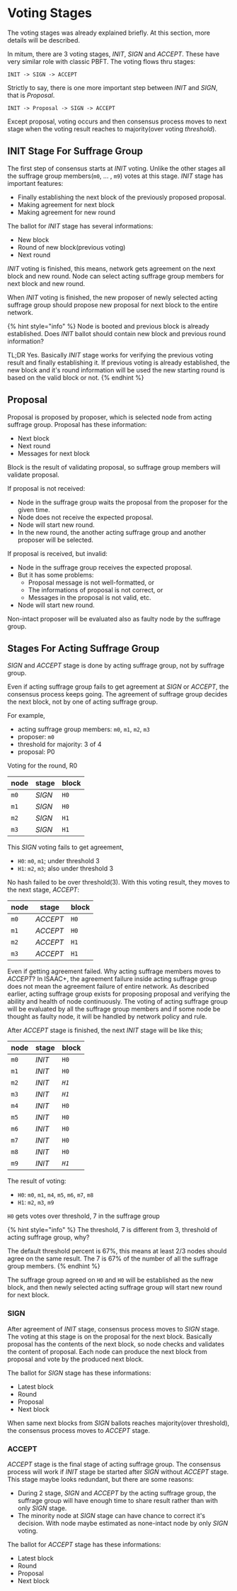# Voting Stages

The voting stages was already explained briefly. At this section, more details will be described.

In mitum, there are 3 voting stages, *INIT*, *SIGN* and *ACCEPT*. These have very similar role with classic PBFT. The voting flows thru stages:

```
INIT -> SIGN -> ACCEPT
```

Strictly to say, there is one more important step between *INIT* and *SIGN*, that is *Proposal*.

```
INIT -> Proposal -> SIGN -> ACCEPT
```

Except proposal, voting occurs and then consensus process moves to next stage when the voting result reaches to majority(over voting *threshold*).

## INIT Stage For Suffrage Group

The first step of consensus starts at *INIT* voting. Unlike the other stages all the suffrage group members(`m0`, ... , `m9`) votes at this stage. *INIT* stage has important features:

* Finally establishing the next block of the previously proposed proposal.
* Making agreement for next block
* Making agreement for new round

The ballot for *INIT* stage has several informations:

* New block
* Round of new block(previous voting)
* Next round

*INIT* voting is finished, this means, network gets agreement on the next block and new round. Node can select acting suffrage group members for next block and new round.

When *INIT* voting is finished, the new proposer of newly selected acting suffrage group should propose new proposal for next block to the entire network.

{% hint style="info" %}
Node is booted and previous block is already established. Does *INIT* ballot should contain new block and previous round information?

TL;DR Yes. Basically *INIT* stage works for verifying the previous voting result and finally establishing it. If previous voting is already established, the new block and it's round information will be used the new starting round is based on the valid block or not.
{% endhint %}

## Proposal

Proposal is proposed by proposer, which is selected node from acting suffrage group. Proposal has these information:

* Next block
* Next round
* Messages for next block

Block is the result of validating proposal, so suffrage group members will validate proposal.

If proposal is not received:

* Node in the suffrage group waits the proposal from the proposer for the given time.
* Node does not receive the expected proposal.
* Node will start new round.
* In the new round, the another acting suffrage group and another proposer will be selected.

If proposal is received, but invalid:

* Node in the suffrage group receives the expected proposal.
* But it has some problems:
    * Proposal message is not well-formatted, or
    * The informations of proposal is not correct, or
    * Messages in the proposal is not valid, etc.
* Node will start new round.

Non-intact proposer will be evaluated also as faulty node by the suffrage group.

## Stages For Acting Suffrage Group

*SIGN* and *ACCEPT* stage is done by acting suffrage group, not by suffrage group.

Even if acting suffrage group fails to get agreement at *SIGN* or *ACCEPT*, the consensus process keeps going. The agreement of suffrage group decides the next block, not by one of acting suffrage group.

For example,

* acting suffrage group members: `m0`, `m1`, `m2`, `m3`
* proposer: `m0`
* threshold for majority: 3 of 4
* proposal: P0

Voting for the round, R0

| node | stage | block |
| ---- | ---- | ---- |
| `m0` | *SIGN* | `H0` |
| `m1` | *SIGN* | `H0` |
| `m2` | *SIGN* | `H1` |
| `m3` | *SIGN* | `H1` |

This *SIGN* voting fails to get agreement,
* `H0`: `m0`, `m1`; under threshold 3
* `H1`: `m2`, `m3`; also under threshold 3

No hash failed to be over threshold(3). With this voting result, they moves to the next stage, *ACCEPT*:

| node | stage | block |
| ---- | ---- | ---- |
| `m0` | *ACCEPT* | `H0` |
| `m1` | *ACCEPT* | `H0` |
| `m2` | *ACCEPT* | `H1` |
| `m3` | *ACCEPT* | `H1` |

Even if getting agreement failed. Why acting suffrage members moves to *ACCEPT*?	In ISAAC+, the agreement failure inside acting suffrage group does not mean the agreement failure of entire network. As described earlier, acting suffrage group exists for proposing proposal and verifying the ability and health of node continuously. The voting of acting suffrage group will be evaluated by all the suffrage group members and if some node be thought as faulty node, it will be handled by network policy and rule.

After *ACCEPT* stage is finished, the next *INIT* stage will be like this;

| node | stage | block |
| ---- | ---- | ---- |
| `m0` | *INIT* | `H0` |
| `m1` | *INIT* | `H0` |
| `m2` | *INIT* | *`H1`* |
| `m3` | *INIT* | *`H1`* |
| `m4` | *INIT* | `H0` |
| `m5` | *INIT* | `H0` |
| `m6` | *INIT* | `H0` |
| `m7` | *INIT* | `H0` |
| `m8` | *INIT* | `H0` |
| `m9` | *INIT* | *`H1`* |

The result of voting:

* `H0`: `m0`, `m1`, `m4`, `m5`, `m6`, `m7`, `m8`
* `H1`: `m2`, `m3`, `m9`

`H0` gets votes over threshold, 7 in the suffrage group

{% hint style="info" %}
The threshold, 7 is different from 3, threshold of acting suffrage group, why?

The default threshold percent is 67%, this means at least 2/3 nodes should agree on the same result. The 7 is 67% of the number of all the suffrage group members.
{% endhint %}


The suffrage group agreed on `H0` and `H0` will be established as the new block, and then newly selected acting suffrage group will start new round for next block.

### SIGN

After agreement of *INIT* stage, consensus process moves to *SIGN* stage. The voting at this stage is on the proposal for the next block. Basically proposal has the contents of the next block, so node checks and validates the content of proposal. Each node can produce the next block from proposal and vote by the produced next block.

The ballot for *SIGN* stage has these informations:

* Latest block
* Round
* Proposal
* Next block

When same next blocks from *SIGN* ballots reaches majority(over threshold), the consensus process moves to *ACCEPT* stage.

### ACCEPT

*ACCEPT* stage is the final stage of acting suffrage group. The consensus process will work if *INIT* stage be started after *SIGN* without *ACCEPT* stage. This stage maybe looks redundant, but there are some reasons:

* During 2 stage, *SIGN* and *ACCEPT* by the acting suffrage group, the suffrage group will have enough time to share result rather than with only *SIGN* stage.
* The minority node at *SIGN* stage can have chance to correct it's decision. With node maybe estimated as none-intact node by only *SIGN* voting.

The ballot for *ACCEPT* stage has these informations:

* Latest block
* Round
* Proposal
* Next block

